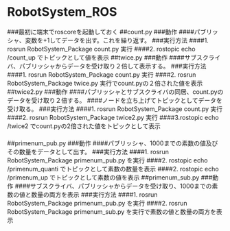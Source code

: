 # RobotSystem_ROS
###最初に端末でroscoreを起動しておく
##count.py
###動作
####パブリッシャ、変数を+1してデータを出す。これを繰り返す。
###実行方法
####1. rosrun RobotSystem_Package count.py 実行
####2. rostopic echo /count_up でトピックとして値を表示
##twice.py
###動作
####サブスクライバ、パブリッシャからデータを受け取り２倍して表示する。
###実行方法
####1. rosrun RobotSystem_Package count.py 実行
####2. rosrun RobotSystem_Package twice.py 実行でcount.pyの２倍された値を表示
##twice2.py
###動作
####パブリッシャとサブスクライバの同居、count.pyのデータを受け取り２倍する。
####ノードを立ち上げてトピックとしてデータを受け取る。
###実行方法
####1. rosrun RobotSystem_Package count.py 実行
####2. rosrun RobotSystem_Package twice2.py 実行
####3.rostopic echo /twice2 でcount.pyの2倍された値をトピックとして表示
####
##primenum_pub.py
###動作
####パブリッシャ、1000までの素数の値及びその数量をデータとして出す。
###実行方法
####1. rosrun RobotSystem_Package primenum_pub.py を実行
####2. rostopic echo /primenum_quanti でトピックとして素数の数量を表示
####2. rostopic echo /primenum_up でトピックとして素数の値を表示
##primenum_sub.py
###動作
####サブスクライバ、パブリッシャからデータを受け取り、1000までの素数の値と数量の両方を表示
###実行方法
####1. rosrun RobotSystem_Package primenum_pub.py を実行
####2. rosrun RobotSystem_Package primenum_sub.py を実行で素数の値と数量の両方を表示
